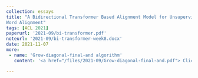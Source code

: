 ```yaml
---
collection: essays
title: "A Bidirectional Transformer Based Alignment Model for Unsupervised
Word Alignment"
tags: [ACL 2021]
paperurl: '2021-09/bi-transformer.pdf'
noteurl: '2021-09/bi-transformer-week8.docx'
date: 2021-11-07
more:
 - name: 'Grow-diagonal-final-and algorithm'
   content: '<a href="/files/2021-09/Grow-diagonal-final-and.pdf"> Click here</a>'

---
```




